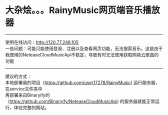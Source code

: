 # 大杂烩。。。RainyMusic网页端音乐播放器
***
使用在线访问：http://120.77.248.105  
一些问题：可能只能使用登录、注册以及查看网页功能，无法搜索音乐。这是由于我使用的NeteaseCloudMusicApi不稳定，导致有时无法使用获取网易云歌曲的功能  
***
建议的方式：  
本地部署我的项目（https://github.com/user17278/RainyMusic)
运行服务器，在service文件夹中  
再部署来自Binaryify的（https://github.com/Binaryify/NeteaseCloudMusicApi)  的服务器就能正常运行，体验完整的网站。
